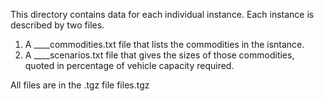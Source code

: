 This directory contains data for each individual instance. Each instance is described by two files.
1) A ____commodities.txt file that lists the commodities in the isntance.
2) A ____scenarios.txt file that gives the sizes of those commodities, quoted in percentage of vehicle capacity required.

All files are in the .tgz file files.tgz
